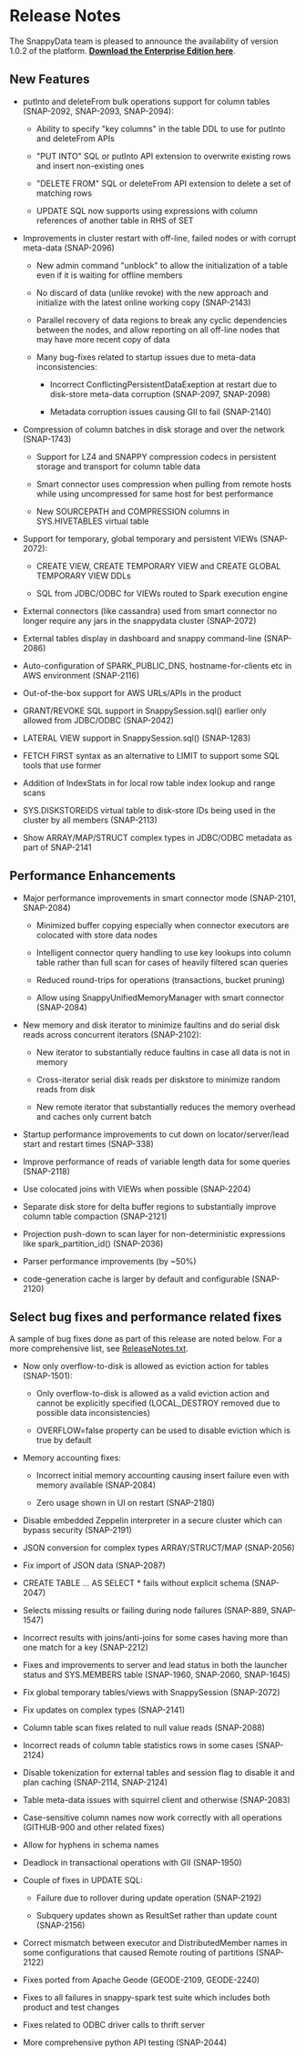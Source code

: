# Release Notes 
The SnappyData team is pleased to announce the availability of version 1.0.2 of the platform.
[**Download the Enterprise Edition here**](https://www.snappydata.io/download).

## New Features

- putInto and deleteFrom bulk operations support for column tables (SNAP-2092, SNAP-2093, SNAP-2094):

  - Ability to specify "key columns" in the table DDL to use for putInto and deleteFrom APIs

  - "PUT INTO" SQL or putInto API extension to overwrite existing rows and insert non-existing ones

  - "DELETE FROM" SQL or deleteFrom API extension to delete a set of matching rows

  - UPDATE SQL now supports using expressions with column references of another table in RHS of SET

- Improvements in cluster restart with off-line, failed nodes or with corrupt meta-data (SNAP-2096)

  - New admin command "unblock" to allow the initialization of a table even if it is waiting for offline members

  - No discard of data (unlike revoke) with the new approach and initialize with the latest online working copy
    (SNAP-2143)

  - Parallel recovery of data regions to break any cyclic dependencies between the nodes, and allow reporting
    on all off-line nodes that may have more recent copy of data

  - Many bug-fixes related to startup issues due to meta-data inconsistencies:

    - Incorrect ConflictingPersistentDataExeption at restart due to disk-store meta-data corruption
      (SNAP-2097, SNAP-2098)

    - Metadata corruption issues causing GII to fail (SNAP-2140)

- Compression of column batches in disk storage and over the network (SNAP-1743)

  - Support for LZ4 and SNAPPY compression codecs in persistent storage and transport for column table data

  - Smart connector uses compression when pulling from remote hosts while using uncompressed
    for same host for best performance

  - New SOURCEPATH and COMPRESSION columns in SYS.HIVETABLES virtual table
- Support for temporary, global temporary and persistent VIEWs (SNAP-2072):

  - CREATE VIEW, CREATE TEMPORARY VIEW and CREATE GLOBAL TEMPORARY VIEW DDLs

  - SQL from JDBC/ODBC for VIEWs routed to Spark execution engine

- External connectors (like cassandra) used from smart connector no longer require any jars in the
  snappydata cluster (SNAP-2072)

- External tables display in dashboard and snappy command-line (SNAP-2086)

- Auto-configuration of SPARK_PUBLIC_DNS, hostname-for-clients etc in AWS environment (SNAP-2116)

- Out-of-the-box support for AWS URLs/APIs in the product

- GRANT/REVOKE SQL support in SnappySession.sql() earlier only allowed from JDBC/ODBC (SNAP-2042)

- LATERAL VIEW support in SnappySession.sql() (SNAP-1283)

- FETCH FIRST syntax as an alternative to LIMIT to support some SQL tools that use former

- Addition of IndexStats in for local row table index lookup and range scans

- SYS.DISKSTOREIDS virtual table to disk-store IDs being used in the cluster by all members (SNAP-2113)

- Show ARRAY/MAP/STRUCT complex types in JDBC/ODBC metadata as part of SNAP-2141

## Performance Enhancements

- Major performance improvements in smart connector mode (SNAP-2101, SNAP-2084)

  - Minimized buffer copying especially when connector executors are colocated with store data nodes

  - Intelligent connector query handling to use key lookups into column table rather than full scan
    for cases of heavily filtered scan queries

  - Reduced round-trips for operations (transactions, bucket pruning)

  - Allow using SnappyUnifiedMemoryManager with smart connector (SNAP-2084)

- New memory and disk iterator to minimize faultins and do serial disk reads across concurrent
  iterators (SNAP-2102):

  - New iterator to substantially reduce faultins in case all data is not in memory

  - Cross-iterator serial disk reads per diskstore to minimize random reads from disk

  - New remote iterator that substantially reduces the memory overhead and caches only current batch

- Startup performance improvements to cut down on locator/server/lead start and restart times (SNAP-338)

- Improve performance of reads of variable length data for some queries (SNAP-2118)

- Use colocated joins with VIEWs when possible (SNAP-2204)

- Separate disk store for delta buffer regions  to substantially improve column table compaction (SNAP-2121)

- Projection push-down to scan layer for non-deterministic expressions like spark_partition_id() (SNAP-2036)

- Parser performance improvements (by ~50%)

- code-generation cache is larger by default and configurable (SNAP-2120)

## Select bug fixes and performance related fixes

A sample of bug fixes done as part of this release are noted below. For a more comprehensive list, see [ReleaseNotes.txt](https://github.com/SnappyDataInc/snappydata/blob/master/ReleaseNotes.txt).

- Now only overflow-to-disk is allowed as eviction action for tables (SNAP-1501):

  - Only overflow-to-disk is allowed as a valid eviction action and cannot be explicitly specified
    (LOCAL_DESTROY removed due to possible data inconsistencies)

  - OVERFLOW=false property can be used to disable eviction which is true by default

- Memory accounting fixes:

  - Incorrect initial memory accounting causing insert failure even with memory available (SNAP-2084)

  - Zero usage shown in UI on restart (SNAP-2180)

- Disable embedded Zeppelin interpreter in a secure cluster which can bypass security (SNAP-2191)

- JSON conversion for complex types ARRAY/STRUCT/MAP (SNAP-2056)

- Fix import of JSON data (SNAP-2087)

- CREATE TABLE ... AS SELECT * fails without explicit schema (SNAP-2047)

- Selects missing results or failing during node failures (SNAP-889, SNAP-1547)

- Incorrect results with joins/anti-joins for some cases having more than one match for a key (SNAP-2212)

- Fixes and improvements to server and lead status in both the launcher status and SYS.MEMBERS table
  (SNAP-1960, SNAP-2060, SNAP-1645)

- Fix global temporary tables/views with SnappySession (SNAP-2072)

- Fix updates on complex types (SNAP-2141)

- Column table scan fixes related to null value reads (SNAP-2088)

- Incorrect reads of column table statistics rows in some cases (SNAP-2124)

- Disable tokenization for external tables and session flag to disable it and plan caching
  (SNAP-2114, SNAP-2124)

- Table meta-data issues with squirrel client and otherwise (SNAP-2083)

- Case-sensitive column names now work correctly with all operations (GITHUB-900 and other related fixes)

- Allow for hyphens in schema names

- Deadlock in transactional operations with GII (SNAP-1950)

- Couple of fixes in UPDATE SQL:

  - Failure due to rollover during update operation (SNAP-2192)

  - Subquery updates shown as ResultSet rather than update count (SNAP-2156)

- Correct mismatch between executor and DistributedMember names in some configurations that caused
  Remote routing of partitions (SNAP-2122)

- Fixes ported from Apache Geode (GEODE-2109, GEODE-2240)

- Fixes to all failures in snappy-spark test suite which includes both product and test changes

- Fixes related to ODBC driver calls to thrift server

- More comprehensive python API testing (SNAP-2044)